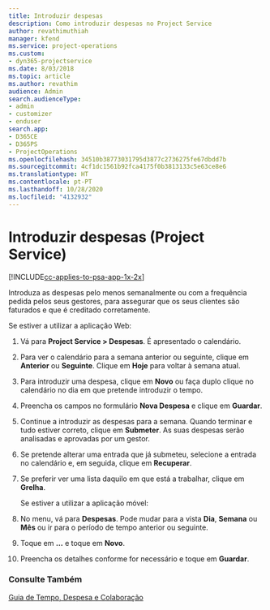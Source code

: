 ```yaml
---
title: Introduzir despesas
description: Como introduzir despesas no Project Service
author: revathimuthiah
manager: kfend
ms.service: project-operations
ms.custom:
- dyn365-projectservice
ms.date: 8/03/2018
ms.topic: article
ms.author: revathim
audience: Admin
search.audienceType:
- admin
- customizer
- enduser
search.app:
- D365CE
- D365PS
- ProjectOperations
ms.openlocfilehash: 34510b38773031795d3877c2736275fe67dbdd7b
ms.sourcegitcommit: 4cf1dc1561b92fca4175f0b3813133c5e63ce8e6
ms.translationtype: HT
ms.contentlocale: pt-PT
ms.lasthandoff: 10/28/2020
ms.locfileid: "4132932"
---
```

# <a name="enter-expenses-project-service"></a>Introduzir despesas (Project Service)

[!INCLUDE[cc-applies-to-psa-app-1x-2x](../includes/cc-applies-to-psa-app-1x-2x.md)]

Introduza as despesas pelo menos semanalmente ou com a frequência pedida pelos seus gestores, para assegurar que os seus clientes são faturados e que é creditado corretamente.  
  
 Se estiver a utilizar a aplicação Web:  
  
1. Vá para **Project Service > Despesas**. É apresentado o calendário.  
  
2. Para ver o calendário para a semana anterior ou seguinte, clique em **Anterior** ou **Seguinte**. Clique em **Hoje** para voltar à semana atual.  
  
3. Para introduzir uma despesa, clique em **Novo** ou faça duplo clique no calendário no dia em que pretende introduzir o tempo.  
  
4. Preencha os campos no formulário **Nova Despesa** e clique em **Guardar**.  
  
5. Continue a introduzir as despesas para a semana. Quando terminar e tudo estiver correto, clique em **Submeter**. As suas despesas serão analisadas e aprovadas por um gestor.  
  
6. Se pretende alterar uma entrada que já submeteu, selecione a entrada no calendário e, em seguida, clique em **Recuperar**.  
  
7. Se preferir ver uma lista daquilo em que está a trabalhar, clique em **Grelha**.  
  
   Se estiver a utilizar a aplicação móvel:  
  
8. No menu, vá para **Despesas**.     Pode mudar para a vista **Dia**, **Semana** ou **Mês** ou ir para o período de tempo anterior ou seguinte.  
  
9. Toque em **…** e toque em **Novo**.  
  
10. Preencha os detalhes conforme for necessário e toque em **Guardar**.  
  
### <a name="see-also"></a>Consulte Também  
 [Guia de Tempo, Despesa e Colaboração](../psa/time-expense-collaboration-guide.md)
